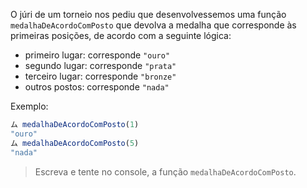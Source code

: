 O júri de um torneio nos pediu que desenvolvessemos uma função `medalhaDeAcordoComPosto` que devolva a medalha que corresponde às primeiras posições, de acordo com a seguinte lógica:

* primeiro lugar: corresponde `"ouro"`
* segundo lugar: corresponde `"prata"`
* terceiro lugar: corresponde `"bronze"`
* outros postos: corresponde `"nada"`

Exemplo:

``` javascript
ム medalhaDeAcordoComPosto(1)
"ouro"
ム medalhaDeAcordoComPosto(5)
"nada"
```

> Escreva e tente no console, a função `medalhaDeAcordoComPosto`.
